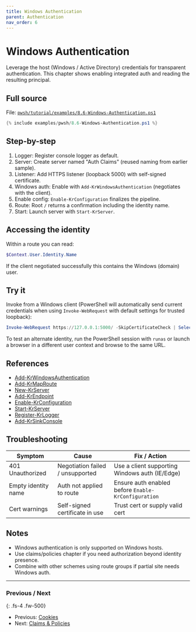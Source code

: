 ```yaml
---
title: Windows Authentication
parent: Authentication
nav_order: 6
---
```


# Windows Authentication

Leverage the host (Windows / Active Directory) credentials for transparent authentication.
This chapter shows enabling integrated auth and reading the resulting principal.

## Full source

File: [`pwsh/tutorial/examples/8.6-Windows-Authentication.ps1`][8.6-Windows-Authentication.ps1]

```powershell
{% include examples/pwsh/8.6-Windows-Authentication.ps1 %}
```

## Step-by-step

1. Logger: Register console logger as default.
2. Server: Create server named "Auth Claims" (reused naming from earlier sample).
3. Listener: Add HTTPS listener (loopback 5000) with self-signed certificate.
4. Windows auth: Enable with `Add-KrWindowsAuthentication` (negotiates with the client).
5. Enable config: `Enable-KrConfiguration` finalizes the pipeline.
6. Route: Root `/` returns a confirmation including the identity name.
7. Start: Launch server with `Start-KrServer`.

## Accessing the identity

Within a route you can read:

```powershell
$Context.User.Identity.Name
```

If the client negotiated successfully this contains the Windows (domain) user.

## Try it

Invoke from a Windows client (PowerShell will automatically send current credentials
when using `Invoke-WebRequest` with default settings for trusted loopback):

```powershell
Invoke-WebRequest https://127.0.0.1:5000/ -SkipCertificateCheck | Select -Expand Content
```

To test an alternate identity, run the PowerShell session with `runas` or launch a browser
in a different user context and browse to the same URL.

## References

- [Add-KrWindowsAuthentication][Add-KrWindowsAuthentication]
- [Add-KrMapRoute][Add-KrMapRoute]
- [New-KrServer][New-KrServer]
- [Add-KrEndpoint][Add-KrEndpoint]
- [Enable-KrConfiguration][Enable-KrConfiguration]
- [Start-KrServer][Start-KrServer]
- [Register-KrLogger][Register-KrLogger]
- [Add-KrSinkConsole][Add-KrSinkConsole]

## Troubleshooting

| Symptom             | Cause                            | Fix / Action                                        |
| ------------------- | -------------------------------- | --------------------------------------------------- |
| 401 Unauthorized    | Negotiation failed / unsupported | Use a client supporting Windows auth (IE/Edge)      |
| Empty identity name | Auth not applied to route        | Ensure auth enabled before `Enable-KrConfiguration` |
| Cert warnings       | Self-signed certificate in use   | Trust cert or supply valid cert                     |

## Notes

- Windows authentication is only supported on Windows hosts.
- Use claims/policies chapter if you need authorization beyond identity presence.
- Combine with other schemes using route groups if partial site needs Windows auth.

---

### Previous / Next

{: .fs-4 .fw-500}

- Previous: [Cookies][Prev]
- Next: [Claims & Policies][Next]

[8.6-Windows-Authentication.ps1]: /pwsh/tutorial/examples/8.6-Windows-Authentication.ps1
[Add-KrWindowsAuthentication]: /pwsh/cmdlets/Add-KrWindowsAuthentication
[Add-KrMapRoute]: /pwsh/cmdlets/Add-KrMapRoute
[New-KrServer]: /pwsh/cmdlets/New-KrServer
[Add-KrEndpoint]: /pwsh/cmdlets/Add-KrEndpoint
[Enable-KrConfiguration]: /pwsh/cmdlets/Enable-KrConfiguration
[Start-KrServer]: /pwsh/cmdlets/Start-KrServer
[Register-KrLogger]: /pwsh/cmdlets/Register-KrLogger
[Add-KrSinkConsole]: /pwsh/cmdlets/Add-KrSinkConsole
[Prev]: ./5.Cookies
[Next]: ./7.Claims-Policies

